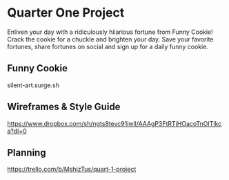 # Quarter One Project

Enliven your day with a ridiculously hilarious fortune from Funny Cookie! Crack the cookie for a chuckle and brighten your day. Save your favorite fortunes, share fortunes on social and sign up for a daily funny cookie.

## Funny Cookie
silent-art.surge.sh

## Wireframes & Style Guide
https://www.dropbox.com/sh/ngts8tevc91iwll/AAAgP3FtRTjHOacoTnOITlkca?dl=0

## Planning
https://trello.com/b/MshizTus/quart-1-project



